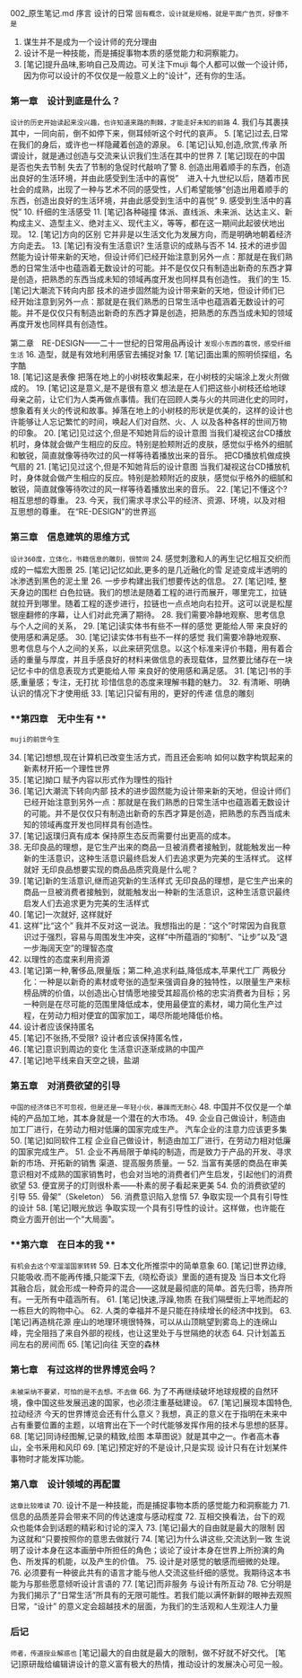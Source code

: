 002_原生笔记.md
序言 设计的日常
`固有概念，设计就是规格，就是平面广告页，好像不是`
1. 谋生并不是成为一个设计师的充分理由
2. 设计不是一种技能，而是捕捉事物本质的感觉能力和洞察能力。
3. [笔记]提升品味,影响自己及周边。可关注下muji
    每个人都可以做一个设计师，因为你可以设计的不仅仅是一般意义上的“设计”，还有你的生活。

### **第一章　设计到底是什么？**
`设计的历史开始读起来没兴趣，也许知道来路的荆棘，才能走好未知的前路`
4.  我们与其裹挟其中，一同向前，倒不如停下来，侧耳倾听这个时代的哀声。
5. [笔记]过去,日常
    在我们的身后，或许也一样隐藏着创造的源泉。
6. [笔记]认知,创造,欣赏,传承
    所谓设计，就是通过创造与交流来认识我们生活在其中的世界
7. [笔记]现在的中国是否也失去节制
    失去了节制的急促时代敲响了警
8. 创造出用着顺手的东西，创造出良好的生活环境，并由此感受到生活中的喜悦”
    进入十九世纪以后，随着市民社会的成熟，出现了一种与艺术不同的感受性，人们希望能够“创造出用着顺手的东西，创造出良好的生活环境，并由此感受到生活中的喜悦”
9. 感受到生活中的喜悦”
10. 纤细的生活感受
11. [笔记]各种碰撞
    体派、直线派、未来派、达达主义、新构成主义、造型主义、绝对主义、现代主义，等等，都在这一期间此起彼伏地出现。
12. [笔记]方向的区别
    它并非是以生活文化为发展方向，而是明确地朝着经济方向走去。
13. [笔记]有没有生活意识?
    生活意识的成熟与否不
14. 技术的进步固然能为设计带来新的天地，但设计师们已经开始注意到另外一点：那就是在我们熟悉的日常生活中也蕴涵着无数设计的可能。并不是仅仅只有制造出新奇的东西才算是创造，把熟悉的东西当成未知的领域再度开发也同样具有创造性。 我们的生
15. [笔记]大潮流下转向内部
    技术的进步固然能为设计带来新的天地，但设计师们已经开始注意到另外一点：那就是在我们熟悉的日常生活中也蕴涵着无数设计的可能。并不是仅仅只有制造出新奇的东西才算是创造，把熟悉的东西当成未知的领域再度开发也同样具有创造性。

第二章　RE-DESIGN——二十一世纪的日常用品再设计
`发现小东西的喜悦，感受纤细生活`
16. 造型，就是有效地利用感官去捕捉对象
17. [笔记]面出熏的照明侦探组，名字酷  
18. [笔记]这是表像
    把落在地上的小树枝收集起来，在小树枝的尖端涂上发火剂做成的。
19. [笔记]这是意义,是不是很有意义
    想法是在人们把这些小树枝还给地球母亲之前，让它们为人类再做点事情。我们在回顾人类与火的共同进化史的同时，想象着有关火的传说和故事。掉落在地上的小树枝的形状是优美的，这样的设计也许能够让人忘记繁忙的时间，唤起人们对自然、火、人 以及各种各样的世间万物的印象。
20. [笔记]见过这个,但是不知她背后的设计意图
    当我们凝视这台CD播放机时，身体就会做产生相应的反应。特别是脸颊附近的皮肤，感觉似乎格外的细腻和敏锐，简直就像等待吹过的风一样等待着播放出来的音乐。 把CD播放机做成换气扇的
21. [笔记]见过这个,但是不知她背后的设计意图
    当我们凝视这台CD播放机时，身体就会做产生相应的反应。特别是脸颊附近的皮肤，感觉似乎格外的细腻和敏锐，简直就像等待吹过的风一样等待着播放出来的音乐。
22. [笔记]不懂这个?
    相互思想的尊重。
23. 今天，我们需求寻求公平的经济、资源、环境，以及对相互思想的尊重。 
在“RE-DESIGN”的世界巡

### **第三章　信息建筑的思维方式**
`设计360度，立体化，书籍信息的雕刻，很赞同`
24. 感觉刺激和人的再生记忆相互交织而成的一幅宏大图景
25. [笔记]记忆如此,更多的是几近融化的雪
    足迹变成半透明的冰渗透到黑色的泥土里
26. 一步步构建出我们想要传达的信息。
27. [笔记]哇, 整天身边的围栏
    白色拉链。我们的想法是随着工程的进行而展开，哪里完工，拉链就拉开到哪里。随着工程的逐步进行，拉链也一点点地向右拉开。这可以说是松屋银座翻修的序幕，让人们对此充满了期待。
28. 我们需要冷静地观察、思考信息与个人之间的关系，
29. [笔记]读实体书有些不一样的感觉
    更能给人带 来良好的使用感和满足感。
30. [笔记]读实体书有些不一样的感觉
    我们需要冷静地观察、思考信息与个人之间的关系，以此来研究信息。以这个标准来评价书籍，用有着合适的重量与厚度，并且手感良好的材料来做信息的表现载体，显然要比储存在一块记忆卡中的信息表现方式更能给人带 来良好的使用感和满足感。
31. [笔记]书的手感,重量感；专注，无打扰
    珍惜信息的态度来理解书籍的魅力。
32. 有清晰、明确认识的情况下才使用纸
33. [笔记]只留有用的，更好的传递
    信息的雕刻  

### **第四章　无中生有 **
`muji的前世今生`  

34. [笔记]想想,现在计算机已改变生活方式，而且还会影响
    如何以数字构筑起来的新素材开拓一个理性世界
35. [笔记]拗口
    赋予内容以形式作为理性的指针
36. [笔记]大潮流下转向内部
    技术的进步固然能为设计带来新的天地，但设计师们已经开始注意到另外一点：那就是在我们熟悉的日常生活中也蕴涵着无数设计的可能。并不是仅仅只有制造出新奇的东西才算是创造，把熟悉的东西当成未知的领域再度开发也同样具有创造性。
37. [笔记]返璞归真有成本
    保持原生态反而需要付出更高的成本。
38. 无印良品的理想，是它生产出来的商品一旦被消费者接触到，就能触发出一种新的生活意识，这种生活意识最终启发人们去追求更为完美的生活样式。 这样就好 无印良品想要实现的商品品质究竟是什么呢？
39. [笔记]新的生活意识,继而追究新的生活样式
    无印良品的理想，是它生产出来的商品一旦被消费者接触到，就能触发出一种新的生活意识，这种生活意识最终启发人们去追求更为完美的生活样式
40. [笔记]一次就好,
    这样就好
41. 这样”比“这个”
我并不反对这一说法。我想指出的是：“这个”时常因为自我意识过于强烈，容易与周围发生冲突，这样”中所蕴涵的“抑制”、“让步”以及“退一步海阔天空”的理智态度
42. 以理性的态度来利用资源
43. [笔记]第一种,奢侈品,限量版；第二种,追求利益,降低成本,苹果代工厂
    两极分化：一种是以新奇的素材或夸张的造型来强调自身的独特性，以限量生产来标榜品牌的价值，以创造出心甘情愿地接受其超高价格的忠实消费者为目标；另一种则是在尽可能的范围里降低成本，使用最便宜的素材，竭力简化生产过程，在劳动力相对便宜的国家加工，竭尽所能地降低价格。
44. 设计者应该保持匿名
45. [笔记]不张扬,不受限?
    设计者应该保持匿名性，
46. [笔记]意识到周边的变化
    生活意识逐渐成熟的中国产
47. [笔记]地平线来自天空之镜，盐湖  

### **第五章　对消费欲望的引导**
`中国的经济体已不可忽视，但是还是一年轻小伙，暴躁而无耐心`
48. 中国并不仅仅是一个单纯的产品加工地，其本身就是一个潜在的大市场。
49. 企业自己做设计，制造由加工厂进行，在劳动力相对低廉的国家完成生产。 汽车企业的注意力应该更多集
50. [笔记]如同软件工程
    企业自己做设计，制造由加工厂进行，在劳动力相对低廉的国家完成生产。
51. 企业不再局限于单纯的制造，而是致力于产品的开发、寻求新的市场、开拓新的销售 渠道、提高服务质量。一
52. 当富有美感的商品在审美意识相对不成熟的国家销售时，也会对当地的消费者们产生启发，引起他们的消费欲望
53. 便宜房子的灯则很朴素——朴素的房子看起来更美
54. 负的消费欲望的引导
55. 骨架”（Skeleton）
56. 消费意识陷入怠惰
57. 争取实现一个具有引导性的设计
58. [笔记]眼光放远
    争取实现一个具有引导性的设计。这样做，也许能在商业方面开创出一个“大局面”。

### **第六章　在日本的我 ** 
`有机会去这个窄溜溜国家转转`
59. 日本文化所推崇中的简单意象
60. [笔记]世界边缘,只能吸收.而不能再传播,只能深下去,《晓松奇谈》里面的道有提及
    当日本文化将其融合后，就会形成一种奇异的混合——这就是最彻底的简单。首先归零，扬弃所有。一无所有中蕴涵所有。
61. [笔记]快速,浮躁,物质
    在我们隔壁街上平地而起的一栋巨大的购物中心。
62. 人类的幸福并不是只能在持续增长的经济中找到。
63. [笔记]再造桃花源
    座山的地理环境很特殊，可以从山顶眺望到雾岛上的连绵山峰，完全阻挡了来自外部的视线，也让这里处于与世隔绝的状态
64. 只计划盖五间左右的房间而
65. [笔记]向往
    天空的森林

### **第七章　有过这样的世界博览会吗？**
`未被采纳不要紧，可怕的是不去想。不去做`
66. 为了不再继续破坏地球规模的自然环境，像中国这些发展迅速的国家，也必须注重基础建设。
67. [笔记]展现本国特色,拉动经济
    今天的世界博览会还有什么意义？我想，真正的意义在于指明在未来中占有重要位置的主题，以培育出在下一个时代能够发挥作用的技术与思想的胚芽。
68. [笔记]同诗经图解,记录的精致,绘图
    本草图说》就是其中之一。作者高木春山，全书釆用和风印
69. [笔记]预定好的不是设计,只是实现
    设计只有在计划某件事物时才能发挥功能。

### **第八章　设计领域的再配置**
`这章比较难读`
70. 设计不是一种技能，而是捕捉事物本质的感觉能力和洞察能力
71. 信息的品质差异会带来不同的传达速度与感动程度
72. 互相交换看法，台下的观众也能体会到话题的精彩和讨论的深入
73. [笔记]最大的自由就是最大的限制
    因为这就和“只要按照你的意思去做就行
74. [笔记]为什么讲这些,交流达到一致
    生说明了设计本身在这本画册中所担任的角色；谈论了设计本身在世界上所扮演的角色、所发挥的机能，以及产生的价值。
75. 设计是对感觉的敏感而细微的处理。
76. 必须要有一种彼此共有的语言才能与他人交流这些纤细的感觉。我期待这本书能为与那些愿意倾听设计言语的
77. [笔记]而非服务
    与设计有所互动
78. 它分明是为我们揭示了“日常生活”所具有的无限可能性。若我们能以满怀新鲜的眼神去观照日常，“设计” 的意义定会超越技术的层面，为我们的生活观和人生观注人力量

### **后记**
`师者，传道授业解惑也`
[笔记]最大的自由就是最大的限制，做不好就不好交代。
[笔记]原研哉给编辑讲设计的意义富有极大的热情，推动设计的发展决心可见一般。